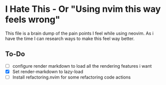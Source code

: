 # I Hate This - Or "Using nvim this way feels wrong"

This file is a brain dump of the pain points I feel while using neovim. As i
have the time I can research ways to make this feel way better.

## To-Do

- [ ] configure render markdown to load all the rendering features i want
- [x] Set render-markdown to lazy-load
- [ ] Install refactoring.nvim for some refactoring code actions
